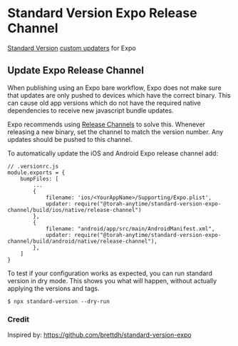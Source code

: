 # Standard Version Expo Release Channel

[Standard Version](https://github.com/conventional-changelog/standard-version#standard-version) [custom updaters](https://github.com/conventional-changelog/standard-version#custom-updaters) for Expo

## Update Expo Release Channel

When publishing using an Expo bare workflow, Expo does not make sure that updates are only pushed to devices which have the correct binary. This can cause old app versions which do not have the required native dependencies to receive new javascript bundle updates.

Expo recommends using [Release Channels](https://docs.expo.dev/bare/updating-your-app/#release-channels) to solve this. Whenever releasing a new binary, set the channel to match the version number. Any updates should be pushed to this channel.

To automatically update the iOS and Android Expo release channel add:

```
// .versionrc.js
module.exports = {
    bumpFiles: [
        ...
        {
            filename: 'ios/<YourAppName>/Supporting/Expo.plist',
            updater: require("@torah-anytime/standard-version-expo-channel/build/ios/native/release-channel")
        },
        {
            filename: "android/app/src/main/AndroidManifest.xml",
            updater: require("@torah-anytime/standard-version-expo-channel/build/android/native/release-channel"),
        },
    ]
}
```

To test if your configuration works as expected, you can run standard version in dry mode. This shows you what will happen, without actually applying the versions and tags.

```
$ npx standard-version --dry-run
```

### Credit

Inspired by: https://github.com/brettdh/standard-version-expo
